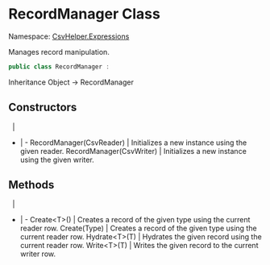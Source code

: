 # RecordManager Class

Namespace: [CsvHelper.Expressions](/api/CsvHelper.Expressions)

Manages record manipulation.

```cs
public class RecordManager : 
```

Inheritance Object -> RecordManager

## Constructors
&nbsp; | &nbsp;
- | -
RecordManager(CsvReader) | Initializes a new instance using the given reader.
RecordManager(CsvWriter) | Initializes a new instance using the given writer.

## Methods
&nbsp; | &nbsp;
- | -
Create&lt;T&gt;() | Creates a record of the given type using the current reader row.
Create(Type) | Creates a record of the given type using the current reader row.
Hydrate&lt;T&gt;(T) | Hydrates the given record using the current reader row.
Write&lt;T&gt;(T) | Writes the given record to the current writer row.
